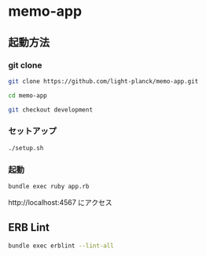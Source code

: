 # memo-app

## 起動方法

### git clone

```bash
git clone https://github.com/light-planck/memo-app.git

cd memo-app

git checkout development
```

### セットアップ

```bash
./setup.sh
```

### 起動

```bash
bundle exec ruby app.rb
```

http://localhost:4567 にアクセス

## ERB Lint

```bash
bundle exec erblint --lint-all
```
